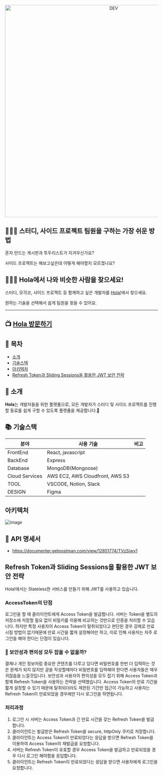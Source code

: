 <div align="center">
<img alt="DEV" src="https://user-images.githubusercontent.com/60312656/128198525-f46458a2-5678-4470-a968-d008c0bfc706.png" width="700px">
</div>

## 🙆🏻‍♀️ 스터디, 사이드 프로젝트 팀원을 구하는 가장 쉬운 방법

혼자 만드는 게시판과 투두리스트가 지겨우신가요?

사이드 프로젝트는 해보고싶은데 어떻게 해야할지 모르겠나요?

## 🙆🏿‍♂️ Hola에서 나와 비슷한 사람을 찾으세요!

스터디, 모각코, 사이드 프로젝트 등 함께하고 싶은 개발자를 [Hola!](http://holaworld.io)에서 찾으세요.

원하는 기술을 선택해서 쉽게 팀원을 찾을 수 있어요.

---

## 📺 [Hola 방문하기](http://holaworld.io)

## 📒 목차

- [소개](#-소개)
- [기술스택](#-기술스택)
- [아키텍처](#-아키텍처)
- [Refresh Token과 Sliding Sessions을 활용한 JWT 보안 전략](#-Refresh)

## 🔖 소개

**Hola**는 개발자들을 위한 플랫폼으로, 모든 개발자가 스터디 및 사이드 프로젝트를 진행할 동료를 쉽게 구할 수 있도록 플랫폼을 제공합니다.🎉

## 📚 기술스택

| 분야           | 사용 기술                       | 비고 |
| -------------- | ------------------------------- | ---- |
| FrontEnd       | React, javascript               |
| BackEnd        | Express                         |
| Database       | MongoDB(Mongoose)               |
| Cloud Services | AWS EC2, AWS Cloudfront, AWS S3 |
| TOOL           | VSCODE, Notion, Slack           |
| DESIGN         | Figma                           |

## 아키텍처

![image](https://user-images.githubusercontent.com/60312656/128197772-74ae852d-1314-4c11-bfa4-69f6ccee6b06.png)

## 🔖 API 명세서

- https://documenter.getpostman.com/view/12851774/TVzSiwv1

## Refresh Token과 Sliding Sessions을 활용한 JWT 보안 전략

Hola!에서는 Stateless한 서비스를 만들기 위해 JWT를 사용하고 있습니다.

### AccessToken의 단점

로그인을 할 때 클라이언트에게 Access Token을 발급합니다. 서버는 Token을 별도의 저장소에 저장할 필요 없이 비밀키를 이용해 비교하는 것만으로 인증을 처리할 수 있습니다. 하지만 특정 사용자의 Access Token이 탈취되었다고 판단된 경우 강제로 만료시킬 방법이 없기때문에 만료 시간을 짧게 설정해야만 하고, 이로 인해 사용자는 자주 로그인을 해야 한다는 단점이 있습니다.

### 🐇 보안성과 편의성 모두 잡을 수 없을까?

결제나 개인 정보처럼 중요한 콘텐츠를 다루고 있다면 비밀번호를 한번 더 입력하는 것은 문제가 되지 않지만 글을 작성할때마다 비밀번호를 입력해야 한다면 사용자들은 매우 귀찮음을 느낄것입니다.
보안성과 사용자의 편의성을 모두 잡기 위해 Access Token과 함께 Refresh Token을 사용하는 전략을 선택했습니다.
Access Token의 만료 기간을 짧게 설정할 수 있기 때문에 탈취되더라도 제한된 기간만 접근이 가능하고 사용자는 Refresh Token이 만료되었을 경우에만 다시 로그인을 하면됩니다.

### 처리과정

1. 로그인 시 서버는 Access Token과 긴 만료 시간을 갖는 Refresh Token을 발급합니다.
2. 클라이언트는 발급받은 Refresh Token을 secure, httpOnly 쿠키로 저장합니다.
3. 클라이언트는 Access Token이 만료되었다는 응답을 받으면 Refresh Token을 이용하여 Access Token의 재발급을 요청합니다.
4. 서버는 Refresh Token이 유효할 경우 Access Token을 발급하고 만료되었을 경우 다시 로그인 해야함을 응답합니다.
5. 클라이언트는 Refresh Token이 만료되었다는 응답을 받으면 사용자에게 로그인을 요청합니다.
